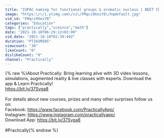 ```yaml
---
title: "IUPAC naming for functional groups & aromatic nucleus | NEET Chemistry | Practically"
image: "https:\/\/i.ytimg.com\/vi\/FMqcz9XeiY8\/hqdefault.jpg"
vid_id: "FMqcz9XeiY8"
categories: "Education"
tags: ["practically","sceince","math"]
date: "2021-10-10T06:29:12+03:00"
vid_date: "2021-10-10T02:39:49Z"
duration: "PT1H2M50S"
viewcount: "30"
likeCount: "0"
dislikeCount: "0"
channel: "Practically"
---
```

{% raw %}About Practically: Bring learning alive with 3D video lessons, simulations, augmented reality &amp; live classes with experts. Download the app &amp; Learn Practically!<br /><a rel="nofollow" target="blank" href="https://bit.ly/37Syga8">https://bit.ly/37Syga8</a><br /><br />For details about new courses, prizes and many other surprises follow us on:<br />Facebook: <a rel="nofollow" target="blank" href="https://www.facebook.com/PracticallyApp/">https://www.facebook.com/PracticallyApp/</a><br />Instagram: <a rel="nofollow" target="blank" href="https://www.instagram.com/practicallyapp/">https://www.instagram.com/practicallyapp/</a><br />Download App: <a rel="nofollow" target="blank" href="https://bit.ly/37Syga8">https://bit.ly/37Syga8</a><br /><br />#Practically{% endraw %}
